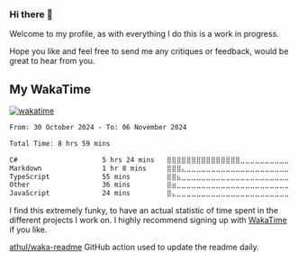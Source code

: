 ### Hi there 👋

Welcome to my profile, as with everything I do this is a work in progress.

Hope you like and feel free to send me any critiques or feedback, would be great to hear from you.

## My WakaTime

[![wakatime](https://wakatime.com/badge/user/735dbbb1-6675-460c-9d50-3e7bac4c417c.svg)](https://wakatime.com/@735dbbb1-6675-460c-9d50-3e7bac4c417c)

<!--START_SECTION:waka-->

```txt
From: 30 October 2024 - To: 06 November 2024

Total Time: 8 hrs 59 mins

C#                     5 hrs 24 mins   ⣿⣿⣿⣿⣿⣿⣿⣿⣿⣿⣿⣿⣿⣿⣿⣀⣀⣀⣀⣀⣀⣀⣀⣀⣀   60.18 %
Markdown               1 hr 8 mins     ⣿⣿⣿⣄⣀⣀⣀⣀⣀⣀⣀⣀⣀⣀⣀⣀⣀⣀⣀⣀⣀⣀⣀⣀⣀   12.75 %
TypeScript             55 mins         ⣿⣿⣦⣀⣀⣀⣀⣀⣀⣀⣀⣀⣀⣀⣀⣀⣀⣀⣀⣀⣀⣀⣀⣀⣀   10.22 %
Other                  36 mins         ⣿⣶⣀⣀⣀⣀⣀⣀⣀⣀⣀⣀⣀⣀⣀⣀⣀⣀⣀⣀⣀⣀⣀⣀⣀   06.76 %
JavaScript             24 mins         ⣿⣄⣀⣀⣀⣀⣀⣀⣀⣀⣀⣀⣀⣀⣀⣀⣀⣀⣀⣀⣀⣀⣀⣀⣀   04.55 %
```

<!--END_SECTION:waka-->

I find this extremely funky, to have an actual statistic of time spent in the different projects I work on.
I highly recommend signing up with [WakaTime](https://wakatime.com/) if you like.

[athul/waka-readme](https://github.com/athul/waka-readme) GitHub action used to update the readme daily.

<!--
**peterjokumsen/peterjokumsen** is a ✨ _special_ ✨ repository because its `README.md` (this file) appears on your GitHub profile.

Here are some ideas to get you started:

- 🔭 I’m currently working on ...
- 🌱 I’m currently learning ...
- 👯 I’m looking to collaborate on ...
- 🤔 I’m looking for help with ...
- 💬 Ask me about ...
- 📫 How to reach me: ...
- 😄 Pronouns: ...
- ⚡ Fun fact: ...
-->
